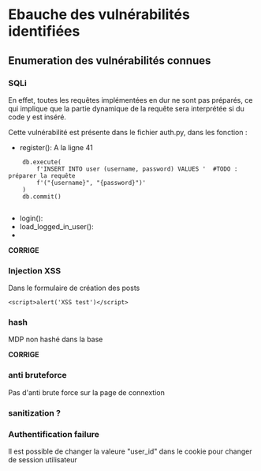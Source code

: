 # Ebauche des vulnérabilités identifiées

## Enumeration des vulnérabilités connues 

### SQLi

En effet, toutes les requêtes implémentées en dur ne sont pas préparés, ce qui implique que la partie dynamique de la requête sera interprétée si du code y est inséré.

Cette vulnérabilité est présente dans le fichier auth.py, dans les fonction :

 - register(): 
	A la ligne 41
```
    db.execute(
    	f'INSERT INTO user (username, password) VALUES '  #TODO : préparer la requête
    	f'("{username}", "{password}")'
    )
    db.commit()
    
   ```

 - login():
 - load_logged_in_user():
 - 
 
 **CORRIGE**
 
 ### Injection XSS
 
 Dans le formulaire de création des posts
 
 ```<script>alert('XSS test')</script>```
 
 ### hash
 
 MDP non hashé dans la base
 
 
 **CORRIGE**
 
 ### anti bruteforce
 
 Pas d'anti brute force sur la page de connextion
 
 ### sanitization ?
 
 ### Authentification failure
 
 Il est possible de changer la valeure "user_id" dans le cookie pour changer de session utilisateur
